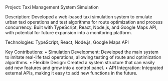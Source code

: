 Project: Taxi Management System Simulation

Description: Developed a web-based taxi simulation system to emulate urban taxi operations and test algorithms for route optimization and process concurrency. Built with TypeScript, React, Node.js, and Google Maps API, with potential for future expansion into a monitoring platform.

Technologies: TypeScript, React, Node.js, Google Maps API

Key Contributions:
•	Simulation Development: Developed the main system to imitate real-life taxi operations, allowing testing of route and optimization algorithms.
•	Flexible Design: Created a system structure that can easily add new features and grow into a control panel.
•	API Integration: Integrated external APIs, making it easy to add new functions in the future.
